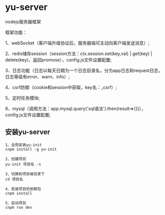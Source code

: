 # yu-server
nodejs服务器框架

框架功能：  

1、webSocket（客户端升级协议后，服务器端可主动向客户端发送消息）;

2、redis储存session（session方法：ctx.session.set(key,val) | get(key) | delete(key)，返回promose），config.js文件设置配置;

3、日志功能（日志以每天日期为一个日志目录名，分为app日志和request日志，日志等级有error、warn、info）;

4、csrf防御（cookie和session中获取，key名：_csrf）;

5、定时任务模块;

6、mysql（调用方法：app.mysql.query('sql语法').then(result=>{})），config.js文件设置配置;

## 安装yu-server
```
1、全局安装yu-init
cnpm install -g yu-init

2、创建项目
yu-init 项目名 -s

3、切换到项目根目录下
cd 项目名

4、安装项目的依赖包
cnpm install

5、启动项目
cnpm run dev

```
